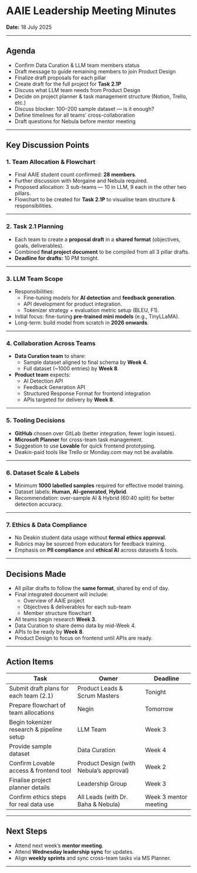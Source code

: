 # AAIE Leadership Meeting Minutes  
**Date:** 18 July 2025  

---

## **Agenda**  
- Confirm Data Curation & LLM team members status  
- Draft message to guide remaining members to join Product Design  
- Finalize draft proposals for each pillar  
- Create draft for the full project for **Task 2.1P**  
- Discuss what LLM team needs from Product Design  
- Decide on project planner & task management structure (Notion, Trello, etc.)  
- Discuss blocker: 100–200 sample dataset — is it enough?  
- Define timelines for all teams’ cross-collaboration  
- Draft questions for Nebula before mentor meeting  

---

## **Key Discussion Points**  

### **1. Team Allocation & Flowchart**  
- Final AAIE student count confirmed: **28 members**.  
- Further discussion with Morgaine and Nebula required.  
- Proposed allocation: 3 sub-teams — 10 in LLM, 9 each in the other two pillars.  
- Flowchart to be created for **Task 2.1P** to visualise team structure & responsibilities.  

---

### **2. Task 2.1 Planning**  
- Each team to create a **proposal draft** in a **shared format** (objectives, goals, deliverables).  
- Combined **final project document** to be compiled from all 3 pillar drafts.  
- **Deadline for drafts:** 10 PM tonight.  

---

### **3. LLM Team Scope**  
- Responsibilities:  
  - Fine-tuning models for **AI detection** and **feedback generation**.  
  - API development for product integration.  
  - Tokenizer strategy + evaluation metric setup (BLEU, F1).  
- Initial focus: fine-tuning **pre-trained mini models** (e.g., TinyLLaMA).  
- Long-term: build model from scratch in **2026 onwards**.  

---

### **4. Collaboration Across Teams**  
- **Data Curation team** to share:  
  - Sample dataset aligned to final schema by **Week 4**.  
  - Full dataset (~1000 entries) by **Week 8**.  
- **Product team** expects:  
  - AI Detection API  
  - Feedback Generation API  
  - Structured Response Format for frontend integration  
  - APIs targeted for delivery by **Week 8**.  

---

### **5. Tooling Decisions**  
- **GitHub** chosen over GitLab (better integration, fewer login issues).  
- **Microsoft Planner** for cross-team task management.  
- Suggestion to use **Lovable** for quick frontend prototyping.  
- Deakin-paid tools like Trello or Monday.com may not be available.  

---

### **6. Dataset Scale & Labels**  
- Minimum **1000 labelled samples** required for effective model training.  
- Dataset labels: **Human**, **AI-generated**, **Hybrid**.  
- Recommendation: over-sample AI & Hybrid (60:40 split) for better detection accuracy.  

---

### **7. Ethics & Data Compliance**  
- No Deakin student data usage without **formal ethics approval**.  
- Rubrics may be sourced from educators for feedback training.  
- Emphasis on **PII compliance** and **ethical AI** across datasets & tools.  

---

## **Decisions Made**  
- All pillar drafts to follow the **same format**, shared by end of day.  
- Final integrated document will include:  
  - Overview of AAIE project  
  - Objectives & deliverables for each sub-team  
  - Member structure flowchart  
- All teams begin research **Week 3**.  
- Data Curation to share demo data by mid-Week 4.  
- APIs to be ready by **Week 8**.  
- Product Design to focus on frontend until APIs are ready.  

---

## **Action Items**  

| Task | Owner | Deadline |  
|------|-------|----------|  
| Submit draft plans for each team (2.1) | Product Leads & Scrum Masters | Tonight |  
| Prepare flowchart of team allocations | Negin | Tomorrow |  
| Begin tokenizer research & pipeline setup | LLM Team | Week 3 |  
| Provide sample dataset | Data Curation | Week 4 |  
| Confirm Lovable access & frontend tool | Product Design (with Nebula’s approval) | Week 2 |  
| Finalise project planner details | Leadership Group | Week 3 |  
| Confirm ethics steps for real data use | All Leads (with Dr. Baha & Nebula) | Week 3 mentor meeting |  

---

## **Next Steps**  
- Attend next week’s **mentor meeting**.  
- Attend **Wednesday leadership sync** for updates.  
- Align **weekly sprints** and sync cross-team tasks via MS Planner.  

---

